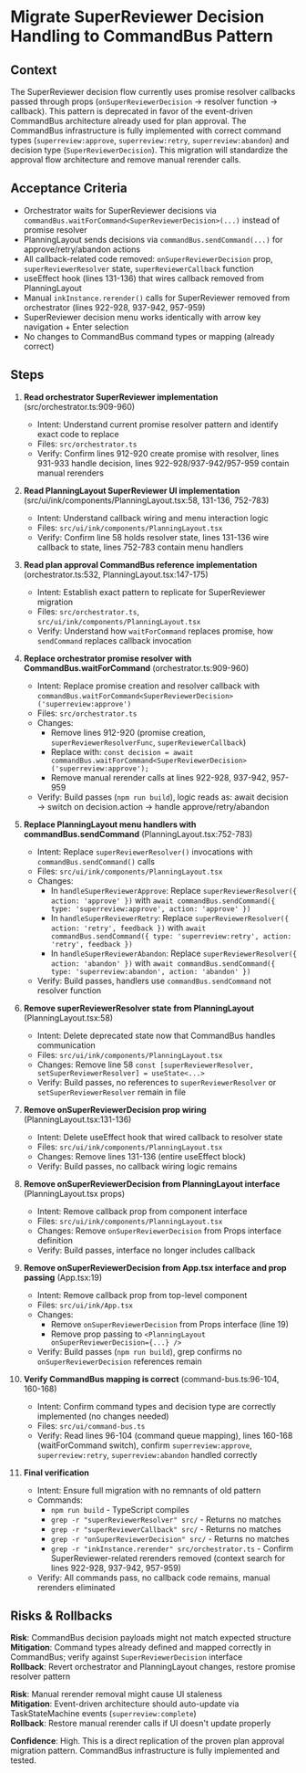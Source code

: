 # Migrate SuperReviewer Decision Handling to CommandBus Pattern

## Context

The SuperReviewer decision flow currently uses promise resolver callbacks passed through props (`onSuperReviewerDecision` → resolver function → callback). This pattern is deprecated in favor of the event-driven CommandBus architecture already used for plan approval. The CommandBus infrastructure is fully implemented with correct command types (`superreview:approve`, `superreview:retry`, `superreview:abandon`) and decision type (`SuperReviewerDecision`). This migration will standardize the approval flow architecture and remove manual rerender calls.

## Acceptance Criteria

- Orchestrator waits for SuperReviewer decisions via `commandBus.waitForCommand<SuperReviewerDecision>(...)` instead of promise resolver
- PlanningLayout sends decisions via `commandBus.sendCommand(...)` for approve/retry/abandon actions
- All callback-related code removed: `onSuperReviewerDecision` prop, `superReviewerResolver` state, `superReviewerCallback` function
- useEffect hook (lines 131-136) that wires callback removed from PlanningLayout
- Manual `inkInstance.rerender()` calls for SuperReviewer removed from orchestrator (lines 922-928, 937-942, 957-959)
- SuperReviewer decision menu works identically with arrow key navigation + Enter selection
- No changes to CommandBus command types or mapping (already correct)

## Steps

1. **Read orchestrator SuperReviewer implementation** (src/orchestrator.ts:909-960)
   - Intent: Understand current promise resolver pattern and identify exact code to replace
   - Files: `src/orchestrator.ts`
   - Verify: Confirm lines 912-920 create promise with resolver, lines 931-933 handle decision, lines 922-928/937-942/957-959 contain manual rerenders

2. **Read PlanningLayout SuperReviewer UI implementation** (src/ui/ink/components/PlanningLayout.tsx:58, 131-136, 752-783)
   - Intent: Understand callback wiring and menu interaction logic
   - Files: `src/ui/ink/components/PlanningLayout.tsx`
   - Verify: Confirm line 58 holds resolver state, lines 131-136 wire callback to state, lines 752-783 contain menu handlers

3. **Read plan approval CommandBus reference implementation** (orchestrator.ts:532, PlanningLayout.tsx:147-175)
   - Intent: Establish exact pattern to replicate for SuperReviewer migration
   - Files: `src/orchestrator.ts`, `src/ui/ink/components/PlanningLayout.tsx`
   - Verify: Understand how `waitForCommand` replaces promise, how `sendCommand` replaces callback invocation

4. **Replace orchestrator promise resolver with CommandBus.waitForCommand** (orchestrator.ts:909-960)
   - Intent: Replace promise creation and resolver callback with `commandBus.waitForCommand<SuperReviewerDecision>('superreview:approve')`
   - Files: `src/orchestrator.ts`
   - Changes:
     - Remove lines 912-920 (promise creation, `superReviewerResolverFunc`, `superReviewerCallback`)
     - Replace with: `const decision = await commandBus.waitForCommand<SuperReviewerDecision>('superreview:approve');`
     - Remove manual rerender calls at lines 922-928, 937-942, 957-959
   - Verify: Build passes (`npm run build`), logic reads as: await decision → switch on decision.action → handle approve/retry/abandon

5. **Replace PlanningLayout menu handlers with commandBus.sendCommand** (PlanningLayout.tsx:752-783)
   - Intent: Replace `superReviewerResolver()` invocations with `commandBus.sendCommand()` calls
   - Files: `src/ui/ink/components/PlanningLayout.tsx`
   - Changes:
     - In `handleSuperReviewerApprove`: Replace `superReviewerResolver({ action: 'approve' })` with `await commandBus.sendCommand({ type: 'superreview:approve', action: 'approve' })`
     - In `handleSuperReviewerRetry`: Replace `superReviewerResolver({ action: 'retry', feedback })` with `await commandBus.sendCommand({ type: 'superreview:retry', action: 'retry', feedback })`
     - In `handleSuperReviewerAbandon`: Replace `superReviewerResolver({ action: 'abandon' })` with `await commandBus.sendCommand({ type: 'superreview:abandon', action: 'abandon' })`
   - Verify: Build passes, handlers use `commandBus.sendCommand` not resolver function

6. **Remove superReviewerResolver state from PlanningLayout** (PlanningLayout.tsx:58)
   - Intent: Delete deprecated state now that CommandBus handles communication
   - Files: `src/ui/ink/components/PlanningLayout.tsx`
   - Changes: Remove line 58 `const [superReviewerResolver, setSuperReviewerResolver] = useState<...>`
   - Verify: Build passes, no references to `superReviewerResolver` or `setSuperReviewerResolver` remain in file

7. **Remove onSuperReviewerDecision prop wiring** (PlanningLayout.tsx:131-136)
   - Intent: Delete useEffect hook that wired callback to resolver state
   - Files: `src/ui/ink/components/PlanningLayout.tsx`
   - Changes: Remove lines 131-136 (entire useEffect block)
   - Verify: Build passes, no callback wiring logic remains

8. **Remove onSuperReviewerDecision from PlanningLayout interface** (PlanningLayout.tsx props)
   - Intent: Remove callback prop from component interface
   - Files: `src/ui/ink/components/PlanningLayout.tsx`
   - Changes: Remove `onSuperReviewerDecision` from Props interface definition
   - Verify: Build passes, interface no longer includes callback

9. **Remove onSuperReviewerDecision from App.tsx interface and prop passing** (App.tsx:19)
   - Intent: Remove callback prop from top-level component
   - Files: `src/ui/ink/App.tsx`
   - Changes:
     - Remove `onSuperReviewerDecision` from Props interface (line 19)
     - Remove prop passing to `<PlanningLayout onSuperReviewerDecision={...} />`
   - Verify: Build passes (`npm run build`), grep confirms no `onSuperReviewerDecision` references remain

10. **Verify CommandBus mapping is correct** (command-bus.ts:96-104, 160-168)
    - Intent: Confirm command types and decision type are correctly implemented (no changes needed)
    - Files: `src/ui/command-bus.ts`
    - Verify: Read lines 96-104 (command queue mapping), lines 160-168 (waitForCommand switch), confirm `superreview:approve`, `superreview:retry`, `superreview:abandon` handled correctly

11. **Final verification**
    - Intent: Ensure full migration with no remnants of old pattern
    - Commands:
      - `npm run build` - TypeScript compiles
      - `grep -r "superReviewerResolver" src/` - Returns no matches
      - `grep -r "superReviewerCallback" src/` - Returns no matches
      - `grep -r "onSuperReviewerDecision" src/` - Returns no matches
      - `grep -r "inkInstance.rerender" src/orchestrator.ts` - Confirm SuperReviewer-related rerenders removed (context search for lines 922-928, 937-942, 957-959)
    - Verify: All commands pass, no callback code remains, manual rerenders eliminated

## Risks & Rollbacks

**Risk**: CommandBus decision payloads might not match expected structure  
**Mitigation**: Command types already defined and mapped correctly in CommandBus; verify against `SuperReviewerDecision` interface  
**Rollback**: Revert orchestrator and PlanningLayout changes, restore promise resolver pattern

**Risk**: Manual rerender removal might cause UI staleness  
**Mitigation**: Event-driven architecture should auto-update via TaskStateMachine events (`superreview:complete`)  
**Rollback**: Restore manual rerender calls if UI doesn't update properly

**Confidence**: High. This is a direct replication of the proven plan approval migration pattern. CommandBus infrastructure is fully implemented and tested.
